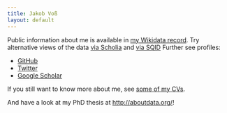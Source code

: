 ```yaml
---
title: Jakob Voß
layout: default
---
```


Public information about me is available in [my Wikidata record](https://www.wikidata.org/wiki/Q15303972). Try alternative views of the data [via Scholia](https://scholia.toolforge.org/author/Q15303972) and [via SQID](https://tools.wmflabs.org/sqid/#/view?id=Q15303972) Further see profiles:

* [GitHub](https://github.com/nichtich)
* [Twitter](https://twitter.com/nichtich)
* [Google Scholar](https://scholar.google.com/citations?user=e37jsnoAAAAJ)

If you still want to know more about me, see [some of my CVs](https://github.com/nichtich/CVs#readme).

And have a look at my PhD thesis at <http://aboutdata.org/>!

<!--
## See also

* mögliche [Aufgaben für Studierende, Projekte etc.](aufgaben/)
* ...
-->
